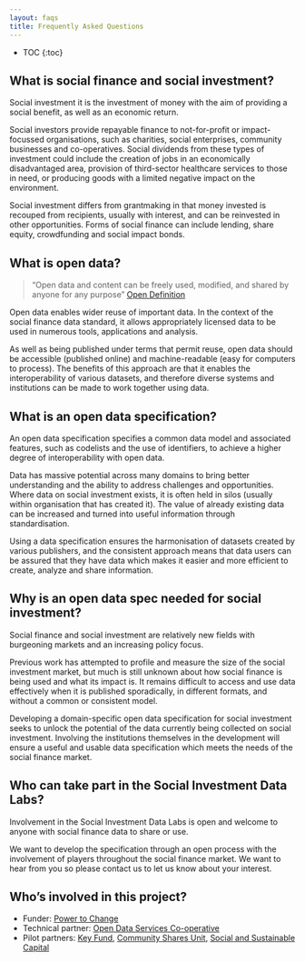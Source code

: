 ```yaml
---
layout: faqs
title: Frequently Asked Questions
---
```

* TOC
{:toc}

## What is social finance and social investment?
Social investment it is the investment of money with the aim of providing a social benefit, as well as an economic return.

Social investors provide repayable finance to not-for-profit or impact-focussed organisations, such as charities, social enterprises, community businesses and co-operatives. Social dividends from these types of investment could include the creation of jobs in an economically disadvantaged area, provision of third-sector healthcare services to those in need, or producing goods with a limited negative impact on the environment.

Social investment differs from grantmaking in that money invested is recouped from recipients, usually with interest, and can be reinvested in other opportunities. Forms of social finance can include lending, share equity, crowdfunding and social impact bonds.

## What is open data?
> “Open data and content can be freely used, modified, and shared by anyone for any purpose” [Open Definition](http://opendefinition.org/)

Open data enables wider reuse of important data. In the context of the social finance data standard, it allows appropriately licensed data to be used in numerous tools, applications and analysis.

As well as being published under terms that permit reuse, open data should be accessible (published online) and machine-readable (easy for computers to process). The benefits of this approach are that it enables the interoperability of various datasets, and therefore diverse systems and institutions can be made to work together using data.

## What is an open data specification?
An open data specification specifies a common data model and associated features, such as codelists and the use of identifiers, to achieve a higher degree of interoperability with open data.

Data has massive potential across many domains to bring better understanding and the ability to address challenges and opportunities. Where data on social investment exists, it is often held in silos (usually within organisation that has created it). The value of already existing data can be increased and turned into useful information through standardisation.

Using a data specification ensures the harmonisation of datasets created by various publishers, and the consistent approach means that data users can be assured that they have data which makes it easier and more efficient to create, analyze and share information.

## Why is an open data spec needed for social investment?
Social finance and social investment are relatively new fields with burgeoning markets and an increasing policy focus.

Previous work has attempted to profile and measure the size of the social investment market, but much is still unknown about how social finance is being used and what its impact is. It remains difficult to access and use data effectively when it is published sporadically, in different formats, and without a common or consistent model.

Developing a domain-specific open data specification for social investment seeks to unlock the potential of the data currently being collected on social investment. Involving the institutions themselves in the development will ensure a useful and usable data specification which meets the needs of the social finance market.

## Who can take part in the Social Investment Data Labs?
Involvement in the Social Investment Data Labs is open and welcome to anyone with social finance data to share or use.

We want to develop the specification through an open process with the involvement of players throughout the social finance market. We want to hear from you so please contact us to let us know about your interest.

## Who’s involved in this project?
* Funder: [Power to Change](http://www.powertochange.org.uk/)
* Technical partner: [Open Data Services Co-operative](http://www.opendataservices.coop/)
* Pilot partners: [Key Fund](http://thekeyfund.co.uk/), [Community Shares Unit](http://communityshares.org.uk/), [Social and Sustainable Capital](http://socialandsustainable.com/)
